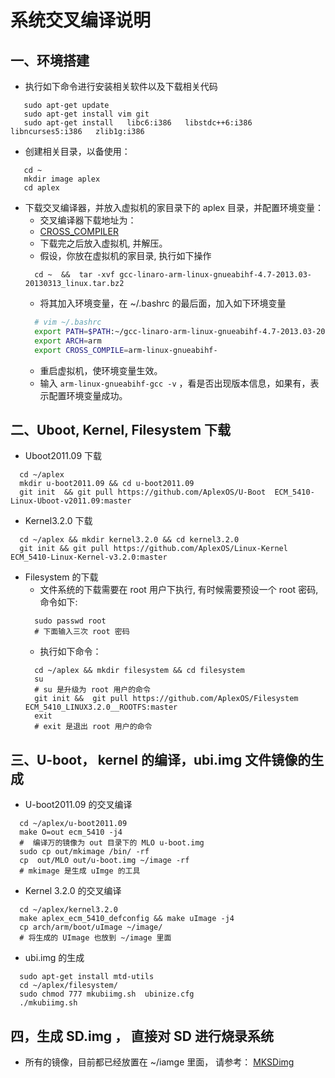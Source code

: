 # 系统交叉编译说明

## 一、环境搭建

* 执行如下命令进行安装相关软件以及下载相关代码
````shell
   sudo apt-get update
   sudo apt-get install vim git
   sudo apt-get install   libc6:i386   libstdc++6:i386   libncurses5:i386   zlib1g:i386
````
* 创建相关目录，以备使用：
````shell
   cd ~
   mkdir image aplex
   cd aplex
````
* 下载交叉编译器，并放入虚拟机的家目录下的 aplex 目录，并配置环境变量：
    * 交叉编译器下载地址为：
  	* [CROSS_COMPILER](https://launchpad.net/linaro-toolchain-binaries/trunk/2013.03/+download/gcc-linaro-arm-linux-gnueabihf-4.7-2013.03-20130313_linux.tar.bz2)
    * 下载完之后放入虚拟机, 并解压。
    * 假设，你放在虚拟机的家目录, 执行如下操作
    ```shell
      cd ~  &&  tar -xvf gcc-linaro-arm-linux-gnueabihf-4.7-2013.03-20130313_linux.tar.bz2
    ```
    * 将其加入环境变量，在 ~/.bashrc 的最后面，加入如下环境变量
    ```sh
      # vim ~/.bashrc
      export PATH=$PATH:~/gcc-linaro-arm-linux-gnueabihf-4.7-2013.03-20130313_linux/bin
      export ARCH=arm
      export CROSS_COMPILE=arm-linux-gnueabihf-
    ```
    * 重启虚拟机，使环境变量生效。
    * 输入 `arm-linux-gnueabihf-gcc -v` ，看是否出现版本信息，如果有，表示配置环境变量成功。

## 二、Uboot, Kernel, Filesystem 下载
* Uboot2011.09 下载
```shell
  cd ~/aplex
  mkdir u-boot2011.09 && cd u-boot2011.09
  git init  && git pull https://github.com/AplexOS/U-Boot  ECM_5410-Linux-Uboot-v2011.09:master
```
* Kernel3.2.0 下载
```shell
  cd ~/aplex && mkdir kernel3.2.0 && cd kernel3.2.0
  git init && git pull https://github.com/AplexOS/Linux-Kernel  ECM_5410-Linux-Kernel-v3.2.0:master
```

* Filesystem 的下载
  *  文件系统的下载需要在 root 用户下执行, 有时候需要预设一个 root 密码, 命令如下:
  ```shell
    sudo passwd root
    # 下面输入三次 root 密码
  ```
  * 执行如下命令：
  ```shell
    cd ~/aplex && mkdir filesystem && cd filesystem
    su
    # su 是升级为 root 用户的命令
    git init &&  git pull https://github.com/AplexOS/Filesystem  ECM_5410_LINUX3.2.0__ROOTFS:master
    exit
    # exit 是退出 root 用户的命令
  ```

## 三、U-boot， kernel 的编译，ubi.img 文件镜像的生成
*  U-boot2011.09 的交叉编译
```shell
  cd ~/aplex/u-boot2011.09
  make O=out ecm_5410 -j4
  #  编译万的镜像为 out 目录下的 MLO u-boot.img
  sudo cp out/mkimage /bin/ -rf
  cp  out/MLO out/u-boot.img ~/image -rf
  # mkimage 是生成 uImge 的工具
```
* Kernel 3.2.0 的交叉编译
```shell
  cd ~/aplex/kernel3.2.0
  make aplex_ecm_5410_defconfig && make uImage -j4
  cp arch/arm/boot/uImage ~/image/
  # 将生成的 UImage 也放到 ~/image 里面
```
* ubi.img 的生成
```shell
  sudo apt-get install mtd-utils
  cd ~/aplex/filesystem/
  sudo chmod 777 mkubiimg.sh  ubinize.cfg
  ./mkubiimg.sh
```
## 四，生成 SD.img ， 直接对 SD 进行烧录系统
* 所有的镜像，目前都已经放置在 ~/iamge 里面， 请参考：
  [MKSDimg](MkSDimg.md)

